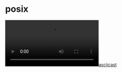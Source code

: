 # posix
[![asciicast](https://asciinema.org/a/VPuR89KM8qEkt2zrt8cb6CsLn.mp4)](https://asciinema.org/a/VPuR89KM8qEkt2zrt8cb6CsLn)


